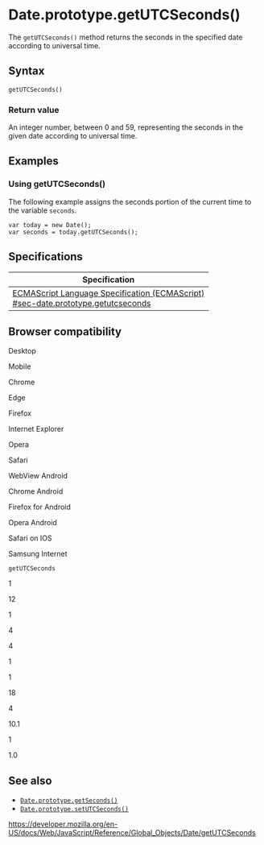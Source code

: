 Date.prototype.getUTCSeconds()
==============================

The `getUTCSeconds()` method returns the seconds in the specified date according to universal time.

Syntax
------

    getUTCSeconds()

### Return value

An integer number, between 0 and 59, representing the seconds in the given date according to universal time.

Examples
--------

### Using getUTCSeconds()

The following example assigns the seconds portion of the current time to the variable `seconds`.

    var today = new Date();
    var seconds = today.getUTCSeconds();

Specifications
--------------

<table><thead><tr class="header"><th>Specification</th></tr></thead><tbody><tr class="odd"><td><a href="https://tc39.es/ecma262/#sec-date.prototype.getutcseconds">ECMAScript Language Specification (ECMAScript)<br />
<span class="small">#sec-date.prototype.getutcseconds</span></a></td></tr></tbody></table>

Browser compatibility
---------------------

Desktop

Mobile

Chrome

Edge

Firefox

Internet Explorer

Opera

Safari

WebView Android

Chrome Android

Firefox for Android

Opera Android

Safari on IOS

Samsung Internet

`getUTCSeconds`

1

12

1

4

4

1

1

18

4

10.1

1

1.0

See also
--------

-   [`Date.prototype.getSeconds()`](getseconds)
-   [`Date.prototype.setUTCSeconds()`](setutcseconds)

<a href="https://developer.mozilla.org/en-US/docs/Web/JavaScript/Reference/Global_Objects/Date/getUTCSeconds" class="_attribution-link">https://developer.mozilla.org/en-US/docs/Web/JavaScript/Reference/Global_Objects/Date/getUTCSeconds</a>
